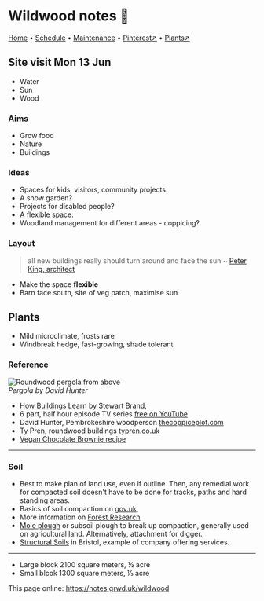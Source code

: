 # Wildwood notes 📝

[Home](https://notes.grwd.uk/wildwood/) • [Schedule](https://notes.grwd.uk/wildwood/schedule) • [Maintenance](https://notes.grwd.uk/wildwood/maintenance) • [Pinterest↗](https://pinterest.co.uk/NatureWorksGarden/wildwood) • [Plants↗](https://bit.ly/wildwood-plants)

## Site visit Mon 13 Jun

* Water
* Sun 
* Wood 

### Aims

* Grow food
* Nature
* Buildings

### Ideas

* Spaces for kids, visitors, community projects. 
* A show garden? 
* Projects for disabled people? 
* A flexible space.
* Woodland management for different areas - coppicing?

### Layout

> all new buildings really should turn around and face the sun
~ [Peter King, architect](https://www.solarityarchitecture.co.uk/people/peter-king)

* Make the space **flexible**
* Barn face south, site of veg patch, maximise sun

## Plants

* Mild microclimate, frosts rare
* Windbreak hedge, fast-growing, shade tolerant

### Reference

 ![Roundwood pergola from above](https://res.cloudinary.com/growdigital/image/upload/w_320/v1653481593/clifftop/pergola-220520.jpg)  
 _Pergola by David Hunter_

* [How Buildings Learn](https://en.wikipedia.org/wiki/How_Buildings_Learn) by Stewart Brand, 
* 6 part, half hour episode TV series [free on YouTube](https://www.youtube.com/playlist?list=PL3tnDlJcXMk9BFY0fnsuJtVzz_YS0SN32)
* David Hunter, Pembrokeshire woodperson [thecoppiceplot.com](https://thecoppiceplot.com)
* Ty Pren, roundwood buildings [typren.co.uk](https://typren.co.uk/)
* [Vegan Chocolate Brownie recipe](https://simp.ly/publish/L624C8)

---

### Soil

* Best to make plan of land use, even if outline. Then, any remedial work for compacted soil doesn't have to be done for tracks, paths and hard standing areas.
* Basics of soil compaction on [gov.uk](https://www.gov.uk/guidance/remove-soil-compaction), 
* More information on [Forest Research](https://www.forestresearch.gov.uk/tools-and-resources/fthr/urban-regeneration-and-greenspace-partnership/greenspace-in-practice/practical-considerations-and-challenges-to-greenspace/soil-compaction-practical-considerations/)
* [Mole plough](https://en.wikipedia.org/wiki/Subsoiler) or subsoil plough to break up compaction, generally used on agricultural land. Alternatively, attachment for digger.
* [Structural Soils](https://www.soils.co.uk/) in Bristol, example of company offering services.

---

* Large block 2100 square meters, ½ acre
* Small blcok 1300 square meters, ⅓ acre

This page online: <https://notes.grwd.uk/wildwood>
